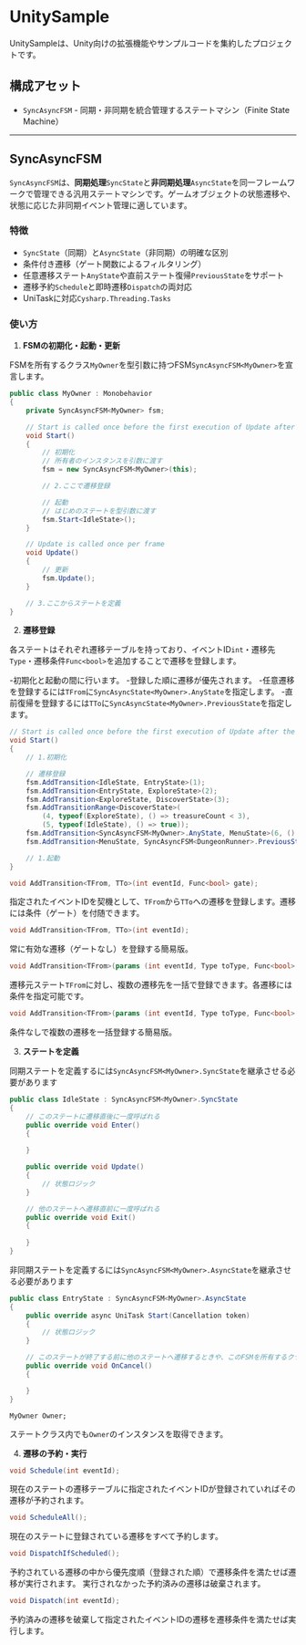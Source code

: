 # UnitySample

UnitySampleは、Unity向けの拡張機能やサンプルコードを集約したプロジェクトです。

## 構成アセット

- `SyncAsyncFSM` - 同期・非同期を統合管理するステートマシン（Finite State Machine）

<!-- 今後のアセットが増えた際はこのリストに追記 -->

---

## SyncAsyncFSM

`SyncAsyncFSM`は、**同期処理**`SyncState`と**非同期処理**`AsyncState`を同一フレームワークで管理できる汎用ステートマシンです。ゲームオブジェクトの状態遷移や、状態に応じた非同期イベント管理に適しています。

### 特徴

- `SyncState`（同期）と`AsyncState`（非同期）の明確な区別
- 条件付き遷移（ゲート関数によるフィルタリング）
- 任意遷移ステート`AnyState`や直前ステート復帰`PreviousState`をサポート
- 遷移予約`Schedule`と即時遷移`Dispatch`の両対応
- UniTaskに対応`Cysharp.Threading.Tasks`

### 使い方

1. **FSMの初期化・起動・更新**

FSMを所有するクラス`MyOwner`を型引数に持つFSM`SyncAsyncFSM<MyOwner>`を宣言します。

```csharp:MyOwner.cs
public class MyOwner : Monobehavior
{
    private SyncAsyncFSM<MyOwner> fsm;

    // Start is called once before the first execution of Update after the MonoBehaviour is created
    void Start()
    {
        // 初期化
        // 所有者のインスタンスを引数に渡す
        fsm = new SyncAsyncFSM<MyOwner>(this);

        // 2.ここで遷移登録

        // 起動
        // はじめのステートを型引数に渡す
        fsm.Start<IdleState>();
    }

    // Update is called once per frame
    void Update()
    {
        // 更新
        fsm.Update();
    }

    // 3.ここからステートを定義
}
```

2. **遷移登録**

各ステートはそれぞれ遷移テーブルを持っており、イベントID`int`・遷移先`Type`・遷移条件`Func<bool>`を追加することで遷移を登録します。

-初期化と起動の間に行います。
-登録した順に遷移が優先されます。
-任意遷移を登録するには`TFrom`に`SyncAsyncState<MyOwner>.AnyState`を指定します。
-直前復帰を登録するには`TTo`に`SyncAsyncState<MyOwner>.PreviousState`を指定します。

```csharp:MyOwner.cs
// Start is called once before the first execution of Update after the MonoBehaviour is created
void Start()
{
    // 1.初期化

    // 遷移登録
    fsm.AddTransition<IdleState, EntryState>(1);
    fsm.AddTransition<EntryState, ExploreState>(2);
    fsm.AddTransition<ExploreState, DiscoverState>(3);
    fsm.AddTransitionRange<DiscoverState>(
        (4, typeof(ExploreState), () => treasureCount < 3),
        (5, typeof(IdleState), () => true));
    fsm.AddTransition<SyncAsyncFSM<MyOwner>.AnyState, MenuState>(6, () => fsm.CurrentState.GetType() != typeof(MenuState));
    fsm.AddTransition<MenuState, SyncAsyncFSM<DungeonRunner>.PreviousState>(7);

    // 1.起動
}
```

```csharp
void AddTransition<TFrom, TTo>(int eventId, Func<bool> gate);
```

指定されたイベントIDを契機として、`TFrom`から`TTo`への遷移を登録します。遷移には条件（ゲート）を付随できます。

```csharp
void AddTransition<TFrom, TTo>(int eventId);
```

常に有効な遷移（ゲートなし）を登録する簡易版。

```csharp
void AddTransition<TFrom>(params (int eventId, Type toType, Func<bool> gate)[] to);
```

遷移元ステート`TFrom`に対し、複数の遷移先を一括で登録できます。各遷移には条件を指定可能です。

```csharp
void AddTransition<TFrom>(params (int eventId, Type toType, Func<bool> gate)[] to);
```

条件なしで複数の遷移を一括登録する簡易版。

3. **ステートを定義**

同期ステートを定義するには`SyncAsyncFSM<MyOwner>.SyncState`を継承させる必要があります

```csharp:IdleState.cs
public class IdleState : SyncAsyncFSM<MyOwner>.SyncState
{
    // このステートに遷移直後に一度呼ばれる
    public override void Enter()
    {
        
    }

    public override void Update()
    {
        // 状態ロジック
    }

    // 他のステートへ遷移直前に一度呼ばれる
    public override void Exit()
    {
        
    }
}
```

非同期ステートを定義するには`SyncAsyncFSM<MyOwner>.AsyncState`を継承させる必要があります

```csharp:EntryState.cs
public class EntryState : SyncAsyncFSM<MyOwner>.AsyncState
{
    public override async UniTask Start(Cancellation token)
    {
        // 状態ロジック
    }

    // このステートが終了する前に他のステートへ遷移するときや、このFSMを所有するクラスが破棄されたときに呼ばれる
    public override void OnCancel()
    {

    }
}
```

```scharp
MyOwner Owner;
```

ステートクラス内でも`Owner`のインスタンスを取得できます。

4. **遷移の予約・実行**

```csharp
void Schedule(int eventId);
```

現在のステートの遷移テーブルに指定されたイベントIDが登録されていればその遷移が予約されます。

```csharp
void ScheduleAll();
```

現在のステートに登録されている遷移をすべて予約します。

```csharp
void DispatchIfScheduled();
```

予約されている遷移の中から優先度順（登録された順）で遷移条件を満たせば遷移が実行されます。
実行されなかった予約済みの遷移は破棄されます。

```csharp
void Dispatch(int eventId);
```

予約済みの遷移を破棄して指定されたイベントIDの遷移を遷移条件を満たせば実行します。